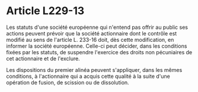 # Article L229-13

Les statuts d'une société européenne qui n'entend pas offrir au public ses actions peuvent prévoir que la société actionnaire dont le contrôle est modifié au sens de l'article L. 233-16 doit, dès cette modification, en informer la société européenne. Celle-ci peut décider, dans les conditions fixées par les statuts, de suspendre l'exercice des droits non pécuniaires de cet actionnaire et de l'exclure.

Les dispositions du premier alinéa peuvent s'appliquer, dans les mêmes conditions, à l'actionnaire qui a acquis cette qualité à la suite d'une opération de fusion, de scission ou de dissolution.
